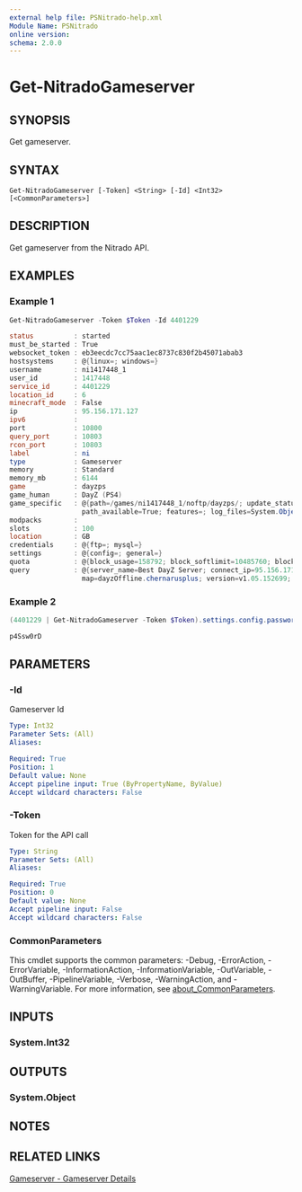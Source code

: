 ```yaml
---
external help file: PSNitrado-help.xml
Module Name: PSNitrado
online version:
schema: 2.0.0
---
```


# Get-NitradoGameserver

## SYNOPSIS
Get gameserver.

## SYNTAX

```
Get-NitradoGameserver [-Token] <String> [-Id] <Int32> [<CommonParameters>]
```

## DESCRIPTION
Get gameserver from the Nitrado API.

## EXAMPLES

### Example 1
```powershell
Get-NitradoGameserver -Token $Token -Id 4401229

status          : started
must_be_started : True
websocket_token : eb3eecdc7cc75aac1ec8737c830f2b45071abab3
hostsystems     : @{linux=; windows=}
username        : ni1417448_1
user_id         : 1417448
service_id      : 4401229
location_id     : 6
minecraft_mode  : False
ip              : 95.156.171.127
ipv6            :
port            : 10800
query_port      : 10803
rcon_port       : 10803
label           : ni
type            : Gameserver
memory          : Standard
memory_mb       : 6144
game            : dayzps
game_human      : DayZ (PS4)
game_specific   : @{path=/games/ni1417448_1/noftp/dayzps/; update_status=up_to_date; last_update=2019-11-07T16:30:30;
                  path_available=True; features=; log_files=System.Object[]; config_files=System.Object[]}
modpacks        :
slots           : 100
location        : GB
credentials     : @{ftp=; mysql=}
settings        : @{config=; general=}
quota           : @{block_usage=158792; block_softlimit=10485760; block_hardlimit=15728640; file_usage=412; file_softlimit=1200000; file_hardlimit=2000000}
query           : @{server_name=Best DayZ Server; connect_ip=95.156.171.127:10800;
                  map=dayzOffline.chernarusplus; version=v1.05.152699; player_current=27; player_max=50; players=System.Object[]}  
```

### Example 2
```powershell
(4401229 | Get-NitradoGameserver -Token $Token).settings.config.password

p4Ssw0rD
```

## PARAMETERS

### -Id
Gameserver Id

```yaml
Type: Int32
Parameter Sets: (All)
Aliases:

Required: True
Position: 1
Default value: None
Accept pipeline input: True (ByPropertyName, ByValue)
Accept wildcard characters: False
```

### -Token
Token for the API call

```yaml
Type: String
Parameter Sets: (All)
Aliases:

Required: True
Position: 0
Default value: None
Accept pipeline input: False
Accept wildcard characters: False
```

### CommonParameters
This cmdlet supports the common parameters: -Debug, -ErrorAction, -ErrorVariable, -InformationAction, -InformationVariable, -OutVariable, -OutBuffer, -PipelineVariable, -Verbose, -WarningAction, and -WarningVariable. For more information, see [about_CommonParameters](http://go.microsoft.com/fwlink/?LinkID=113216).

## INPUTS

### System.Int32

## OUTPUTS

### System.Object
## NOTES

## RELATED LINKS
[Gameserver - Gameserver Details](https://doc.nitrado.net/#api-Gameserver-Details)
